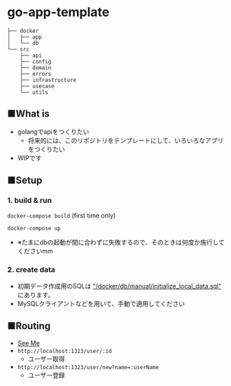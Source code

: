 # go-app-template

```
├── docker
│   ├── app
│   └── db
└── src
    ├── api
    ├── config
    ├── domain
    ├── errors
    ├── infrastructure
    ├── usecase
    └── utils
```
## ■What is

* golangでapiをつくりたい
    * 将来的には、このリポジトリをテンプレートにして、いろいろなアプリをつくりたい
* WIPです

## ■Setup

### 1. build & run
`docker-compose build` (first time only)

`docker-compose up`

* ※たまにdbの起動が間に合わずに失敗するので、そのときは何度か施行してくださいmm

### 2. create data

* 初期データ作成用のSQLは ["/docker/db/manual/initialize_local_data.sql"](https://github.com/yuto-ohta/go-app-template/blob/master/docker/db/manual/initialize_local_data.sql) にあります。
* MySQLクライアントなどを用いて、手動で適用してください

## ■Routing

* [See Me](https://github.com/yuto-ohta/go-app-template/blob/051b1270883b7ee1b472902812d149bba9180387/src/config/routes/router.go#L24)
* `http://localhost:1323/user/:id`
    * ユーザー取得
* `http://localhost:1323/user/new?name=:userName`
    * ユーザー登録
